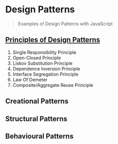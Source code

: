 # Design Patterns

> Examples of Design Patterns with JavaScript

## [Principles of Design Patterns](./principles-of-design-patterns.md)
1. Single Responsibility Principle
1. Open-Closed Principle
1. Liskov Substitution Principle
1. Dependence Inversion Principle
1. Interface Segregation Principle
1. Law Of Demeter
1. Composite/Aggregate Reuse Principle


## Creational Patterns

## Structural Patterns

## Behavioural Patterns
